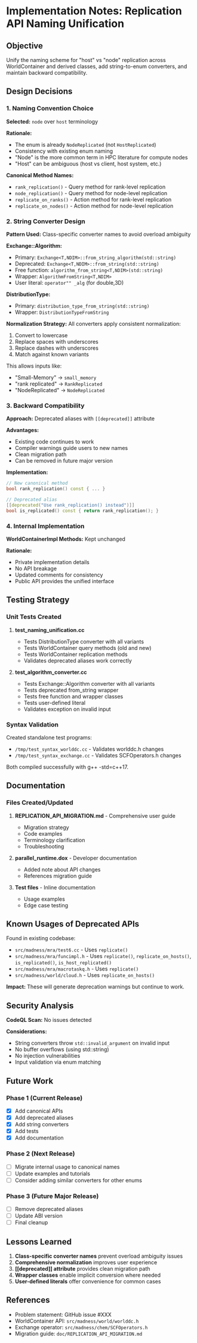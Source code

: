 # Implementation Notes: Replication API Naming Unification

## Objective

Unify the naming scheme for "host" vs "node" replication across WorldContainer and derived classes, add string-to-enum converters, and maintain backward compatibility.

## Design Decisions

### 1. Naming Convention Choice

**Selected:** `node` over `host` terminology

**Rationale:**
- The enum is already `NodeReplicated` (not `HostReplicated`)
- Consistency with existing enum naming
- "Node" is the more common term in HPC literature for compute nodes
- "Host" can be ambiguous (host vs client, host system, etc.)

**Canonical Method Names:**
- `rank_replication()` - Query method for rank-level replication
- `node_replication()` - Query method for node-level replication
- `replicate_on_ranks()` - Action method for rank-level replication
- `replicate_on_nodes()` - Action method for node-level replication

### 2. String Converter Design

**Pattern Used:** Class-specific converter names to avoid overload ambiguity

**Exchange::Algorithm:**
- Primary: `Exchange<T,NDIM>::from_string_algorithm(std::string)`
- Deprecated: `Exchange<T,NDIM>::from_string(std::string)`
- Free function: `algorithm_from_string<T,NDIM>(std::string)`
- Wrapper: `AlgorithmFromString<T,NDIM>`
- User literal: `operator"" _alg` (for double,3D)

**DistributionType:**
- Primary: `distribution_type_from_string(std::string)`
- Wrapper: `DistributionTypeFromString`

**Normalization Strategy:**
All converters apply consistent normalization:
1. Convert to lowercase
2. Replace spaces with underscores
3. Replace dashes with underscores
4. Match against known variants

This allows inputs like:
- "Small-Memory" → `small_memory`
- "rank replicated" → `RankReplicated`
- "NodeReplicated" → `NodeReplicated`

### 3. Backward Compatibility

**Approach:** Deprecated aliases with `[[deprecated]]` attribute

**Advantages:**
- Existing code continues to work
- Compiler warnings guide users to new names
- Clean migration path
- Can be removed in future major version

**Implementation:**
```cpp
// New canonical method
bool rank_replication() const { ... }

// Deprecated alias
[[deprecated("Use rank_replication() instead")]]
bool is_replicated() const { return rank_replication(); }
```

### 4. Internal Implementation

**WorldContainerImpl Methods:** Kept unchanged

**Rationale:**
- Private implementation details
- No API breakage
- Updated comments for consistency
- Public API provides the unified interface

## Testing Strategy

### Unit Tests Created

1. **test_naming_unification.cc**
   - Tests DistributionType converter with all variants
   - Tests WorldContainer query methods (old and new)
   - Tests WorldContainer replication methods
   - Validates deprecated aliases work correctly

2. **test_algorithm_converter.cc**
   - Tests Exchange::Algorithm converter with all variants
   - Tests deprecated from_string wrapper
   - Tests free function and wrapper classes
   - Tests user-defined literal
   - Validates exception on invalid input

### Syntax Validation

Created standalone test programs:
- `/tmp/test_syntax_worlddc.cc` - Validates worlddc.h changes
- `/tmp/test_syntax_exchange.cc` - Validates SCFOperators.h changes

Both compiled successfully with g++ -std=c++17.

## Documentation

### Files Created/Updated

1. **REPLICATION_API_MIGRATION.md** - Comprehensive user guide
   - Migration strategy
   - Code examples
   - Terminology clarification
   - Troubleshooting

2. **parallel_runtime.dox** - Developer documentation
   - Added note about API changes
   - References migration guide

3. **Test files** - Inline documentation
   - Usage examples
   - Edge case testing

## Known Usages of Deprecated APIs

Found in existing codebase:
- `src/madness/mra/test6.cc` - Uses `replicate()`
- `src/madness/mra/funcimpl.h` - Uses `replicate()`, `replicate_on_hosts()`, `is_replicated()`, `is_host_replicated()`
- `src/madness/mra/macrotaskq.h` - Uses `replicate()`
- `src/madness/world/cloud.h` - Uses `replicate_on_hosts()`

**Impact:** These will generate deprecation warnings but continue to work.

## Security Analysis

**CodeQL Scan:** No issues detected

**Considerations:**
- String converters throw `std::invalid_argument` on invalid input
- No buffer overflows (using std::string)
- No injection vulnerabilities
- Input validation via enum matching

## Future Work

### Phase 1 (Current Release)
- [x] Add canonical APIs
- [x] Add deprecated aliases
- [x] Add string converters
- [x] Add tests
- [x] Add documentation

### Phase 2 (Next Release)
- [ ] Migrate internal usage to canonical names
- [ ] Update examples and tutorials
- [ ] Consider adding similar converters for other enums

### Phase 3 (Future Major Release)
- [ ] Remove deprecated aliases
- [ ] Update ABI version
- [ ] Final cleanup

## Lessons Learned

1. **Class-specific converter names** prevent overload ambiguity issues
2. **Comprehensive normalization** improves user experience
3. **[[deprecated]] attribute** provides clean migration path
4. **Wrapper classes** enable implicit conversion where needed
5. **User-defined literals** offer convenience for common cases

## References

- Problem statement: GitHub issue #XXX
- WorldContainer API: `src/madness/world/worlddc.h`
- Exchange operator: `src/madness/chem/SCFOperators.h`
- Migration guide: `doc/REPLICATION_API_MIGRATION.md`
